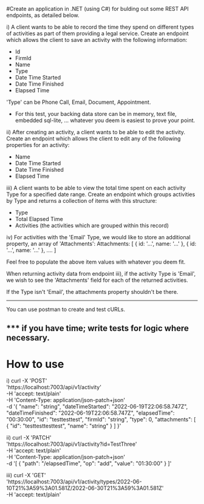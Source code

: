#Create an application in .NET (using C#) for bulding out some REST API
endpoints, as detailed below.

i) A client wants to be able to record the time they spend on different
types of activities as part of them providing a legal service. Create an
endpoint which allows the client to save an activity with the following
information:
- Id
- FirmId
- Name
- Type
- Date Time Started
- Date Time Finished
- Elapsed Time

'Type' can be Phone Call, Email, Document, Appointment.

* For this test, your backing data store can be in memory, text file, 
embedded sql-lite, ... whatever you deem is easiest to prove your point.

ii) After creating an activity, a client wants to be able to edit the activity.
Create an endpoint which allows the client to edit any of the
following properties for an activity:
- Name
- Date Time Started
- Date Time Finished
- Elapsed Time

iii) A client wants to be able to view the total time spent on each activity
Type for a specified date range. Create an endpoint which groups activities
by Type and returns a collection of items with this structure:
- Type
- Total Elapsed Time
- Activities (the activities which are grouped within this record)

iv) For activities with the 'Email' Type, we would like to store an additional
property, an array of 'Attachments':
Attachments: [
		{ id: '...', name: '...' },
		{ id: '...', name: '...' },
		....
	     ]

Feel free to populate the above item values with whatever you deem fit.

When returning activity data from endpoint iii), if the activity Type is 'Email',
we wish to see the 'Attachments' field for each of the returned activities.

If the Type isn't 'Email', the attachments property shouldn't be there.

--------
You can use postman to create and test cURLs.

*** if you have time; write tests for logic where necessary.
--------

# How to use

i) 
curl -X 'POST' \
  'https://localhost:7003/api/v1/activity' \
  -H 'accept: text/plain' \
  -H 'Content-Type: application/json-patch+json' \
  -d '{
  "name": "string",
  "dateTimeStarted": "2022-06-19T22:06:58.747Z",
  "dateTimeFinished": "2022-06-19T22:06:58.747Z",
  "elapsedTime": "00:30:00",
  "id": "testtesttest",
  "firmId": "string",
  "type": 0,
  "attachments": [
    {
      "id": "testtesttesttest",
      "name": "string"
    }
  ]
}'

ii)
curl -X 'PATCH' \
  'https://localhost:7003/api/v1/activity?id=TestThree' \
  -H 'accept: text/plain' \
  -H 'Content-Type: application/json-patch+json' \
  -d '[
  {
    "path": "/elapsedTime",
    "op": "add",
    "value": "01:30:00"
  }
]'

iii)
curl -X 'GET' \
  'https://localhost:7003/api/v1/activity/types/2022-06-10T21%3A59%3A01.581Z/2022-06-30T21%3A59%3A01.581Z' \
  -H 'accept: text/plain'
